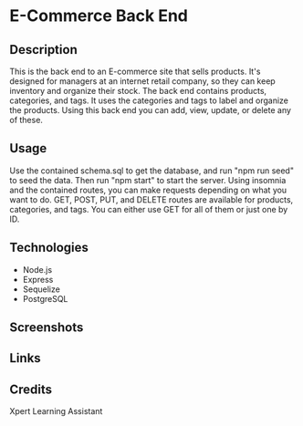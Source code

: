# E-Commerce Back End

## Description
This is the back end to an E-commerce site that sells products. It's designed for managers at an internet retail company, so they can keep inventory and organize their stock. The back end contains products, categories, and tags. It uses the categories and tags to label and organize the products. Using this back end you can add, view, update, or delete any of these.

## Usage
Use the contained schema.sql to get the database, and run "npm run seed" to seed the data. Then run "npm start" to start the server. Using insomnia and the contained routes, you can make requests depending on what you want to do. GET, POST, PUT, and DELETE routes are available for products, categories, and tags. You can either use GET for all of them or just one by ID. 

## Technologies
- Node.js
- Express
- Sequelize
- PostgreSQL

## Screenshots


## Links


## Credits
Xpert Learning Assistant
